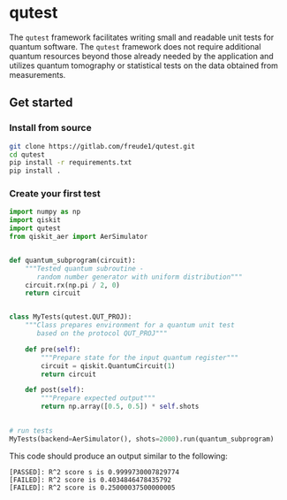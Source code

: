# qutest

The `qutest` framework facilitates writing small and readable unit tests for quantum software. 
The `qutest`  framework does not require additional quantum resources beyond those already needed by the application and utilizes quantum tomography or statistical tests on the data obtained from measurements.


## Get started

### Install from source

```bash
git clone https://gitlab.com/freude1/qutest.git
cd qutest
pip install -r requirements.txt
pip install .
```

### Create your first test


```python
import numpy as np
import qiskit
import qutest
from qiskit_aer import AerSimulator


def quantum_subprogram(circuit):
    """Tested quantum subroutine -
       random number generator with uniform distribution"""
    circuit.rx(np.pi / 2, 0)
    return circuit


class MyTests(qutest.QUT_PROJ):
    """Class prepares environment for a quantum unit test
       based on the protocol QUT_PROJ"""

    def pre(self):
        """Prepare state for the input quantum register"""
        circuit = qiskit.QuantumCircuit(1)
        return circuit

    def post(self):
        """Prepare expected output"""
        return np.array([0.5, 0.5]) * self.shots
    

# run tests
MyTests(backend=AerSimulator(), shots=2000).run(quantum_subprogram)
```

This code should produce an output similar to the following:

```
[PASSED]: R^2 score s is 0.9999730007829774
[FAILED]: R^2 score is 0.4034846478435792
[FAILED]: R^2 score is 0.25000037500000005
```